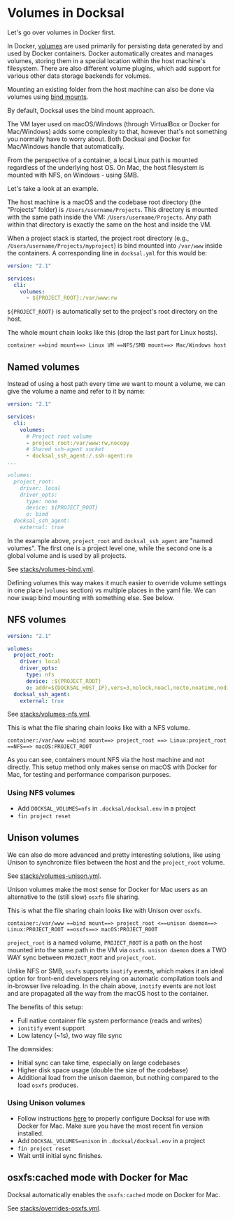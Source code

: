 # Volumes in Docksal

Let's go over volumes in Docker first. 

In Docker, [volumes](https://docs.docker.com/engine/admin/volumes/volumes/) are used primarily for persisting data 
generated by and used by Docker containers. Docker automatically creates and manages volumes, storing them in a special
location within the host machine's filesystem. There are also different volume plugins, which add support for 
various other data storage backends for volumes.

Mounting an existing folder from the host machine can also be done via volumes using 
[bind mounts](https://docs.docker.com/engine/admin/volumes/bind-mounts/). 

By default, Docksal uses the bind mount approach. 

The VM layer used on macOS/Windows (through VirtualBox or Docker for Mac/Windows) adds some complexity to that, however
that's not something you normally have to worry about. Both Docksal and Docker for Mac/Windows handle that automatically.
 
From the perspective of a container, a local Linux path is mounted regardless of the underlying host OS. 
On Mac, the host filesystem is mounted with NFS, on Windows - using SMB.

Let's take a look at an example.

The host machine is a macOS and the codebase root directory (the "Projects" folder) is `/Users/username/Projects`. 
This directory is mounted with the same path inside the VM: `/Users/username/Projects`. Any path within that directory 
is exactly the same on the host and inside the VM.

When a project stack is started, the project root directory (e.g., `/Users/username/Projects/myproject`) is bind mounted 
into `/var/www` inside the containers. A corresponding line in `docksal.yml` for this would be:

```yml
version: "2.1"

services:
  cli:
    volumes:
      - ${PROJECT_ROOT}:/var/www:rw
```

`${PROJECT_ROOT}` is automatically set to the project's root directory on the host.

The whole mount chain looks like this (drop the last part for Linux hosts).

```
container ==bind mount==> Linux VM ==NFS/SMB mount==> Mac/Windows host   
```


## Named volumes

Instead of using a host path every time we want to mount a volume, we can give the volume a name and refer to it by name: 

```yml
version: "2.1"

services:
  cli:
    volumes:
      # Project root volume
      - project_root:/var/www:rw,nocopy
      # Shared ssh-agent socket
      - docksal_ssh_agent:/.ssh-agent:ro
...

volumes:
  project_root:
    driver: local
    driver_opts:
      type: none
      device: ${PROJECT_ROOT}
      o: bind
  docksal_ssh_agent:
    external: true
```

In the example above, `project_root` and `docksal_ssh_agent` are "named volumes". The first one is a project level one,
while the second one is a global volume and is used by all projects.

See [stacks/volumes-bind.yml](https://github.com/docksal/docksal/blob/master/stacks/volumes-bind.yml).

Defining volumes this way makes it much easier to override volume settings in one place (`volumes` section) vs multiple 
places in the yaml file. We can now swap bind mounting with something else. See below.


## NFS volumes

```yml
version: "2.1"

volumes:
  project_root:
    driver: local
    driver_opts:
      type: nfs
      device: :${PROJECT_ROOT}
      o: addr=${DOCKSAL_HOST_IP},vers=3,nolock,noacl,nocto,noatime,nodiratime,tcp,actimeo=1
  docksal_ssh_agent:
    external: true
```

See [stacks/volumes-nfs.yml](https://github.com/docksal/docksal/blob/master/stacks/volumes-nfs.yml).

This is what the file sharing chain looks like with a NFS volume. 

```
container:/var/www ==bind mount==> project_root ==> Linux:project_root ==NFS==> macOS:PROJECT_ROOT
```

As you can see, containers mount NFS via the host machine and not directly. This setup method only makes sense on macOS 
with Docker for Mac, for testing and performance comparison purposes.  

### Using NFS volumes

- Add `DOCKSAL_VOLUMES=nfs` in `.docksal/docksal.env` in a project
- `fin project reset`


## Unison volumes

We can also do more advanced and pretty interesting solutions, like using Unison to synchronize files between the host 
and the `project_root` volume. 

See [stacks/volumes-unison.yml](https://github.com/docksal/docksal/blob/master/stacks/volumes-unison.yml).

Unison volumes make the most sense for Docker for Mac users as an alternative to the (still slow) `osxfs` file sharing.

This is what the file sharing chain looks like with Unison over `osxfs`. 

```
container:/var/www ==bind mount==> project_root <==unison daemon==> Linux:PROJECT_ROOT ==osxfs==> macOS:PROJECT_ROOT
```

`project_root` is a named volume, `PROJECT_ROOT` is a path on the host mounted into the same path in the VM via `osxfs`. 
`unison daemon` does a TWO WAY sync between `PROJECT_ROOT` and `project_root`.

Unlike NFS or SMB, `osxfs` supports `inotify` events, which makes it an ideal option for front-end developers relying on
automatic compilation tools and in-browser live reloading. In the chain above, `inotify` events are not lost and are 
propagated all the way from the macOS host to the container.

The benefits of this setup:

- Full native container file system performance (reads and writes)
- `ionitify` event support
- Low latency (~1s), two way file sync

The downsides:

- Initial sync can take time, especially on large codebases
- Higher disk space usage (double the size of the codebase)
- Additional load from the unison daemon, but nothing compared to the load `osxfs` produces. 

### Using Unison volumes

- Follow instructions [here](http://docs.docksal.io/en/master/getting-started/env-setup-native/) to properly 
configure Docksal for use with Docker for Mac. Make sure you have the most recent fin version installed.
- Add `DOCKSAL_VOLUMES=unison` in `.docksal/docksal.env` in a project
- `fin project reset`
- Wait until initial sync finishes.

## osxfs:cached mode with Docker for Mac

Docksal automatically enables the `osxfs:cached` mode on Docker for Mac.

See [stacks/overrides-osxfs.yml](https://github.com/docksal/docksal/blob/master/stacks/overrides-osxfs.yml).
